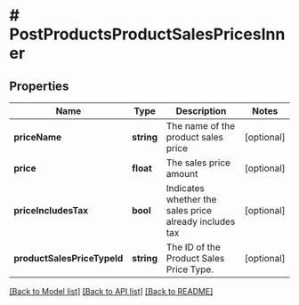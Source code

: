 # # PostProductsProductSalesPricesInner

## Properties

Name | Type | Description | Notes
------------ | ------------- | ------------- | -------------
**priceName** | **string** | The name of the product sales price | [optional]
**price** | **float** | The sales price amount | [optional]
**priceIncludesTax** | **bool** | Indicates whether the sales price already includes tax | [optional]
**productSalesPriceTypeId** | **string** | The ID of the Product Sales Price Type. | [optional]

[[Back to Model list]](../../README.md#models) [[Back to API list]](../../README.md#endpoints) [[Back to README]](../../README.md)
